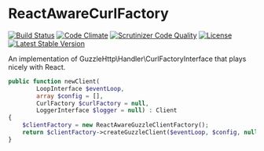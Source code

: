 # ReactAwareCurlFactory

[![Build Status](https://travis-ci.org/nopolabs/react-aware-guzzle-client.svg?branch=master)](https://travis-ci.org/nopolabs/react-aware-guzzle-client)
[![Code Climate](https://codeclimate.com/github/nopolabs/react-aware-guzzle-client/badges/gpa.svg)](https://codeclimate.com/github/nopolabs/react-aware-guzzle-client)
[![Scrutinizer Code Quality](https://scrutinizer-ci.com/g/nopolabs/react-aware-guzzle-client/badges/quality-score.png?b=master)](https://scrutinizer-ci.com/g/nopolabs/react-aware-guzzle-client/?branch=master)
[![License](https://poser.pugx.org/nopolabs/react-aware-guzzle-client/license)](https://packagist.org/packages/nopolabs/react-aware-guzzle-client)
[![Latest Stable Version](https://poser.pugx.org/nopolabs/react-aware-guzzle-client/v/stable)](https://packagist.org/packages/nopolabs/react-aware-guzzle-client)

An implementation of GuzzleHttp\Handler\CurlFactoryInterface that plays nicely with React.

```php
public function newClient(
        LoopInterface $eventLoop,
        array $config = [],
        CurlFactory $curlFactory = null,
        LoggerInterface $logger = null) : Client
{
    $clientFactory = new ReactAwareGuzzleClientFactory();
    return $clientFactory->createGuzzleClient($eventLoop, $config, null, $logger);
}
```

